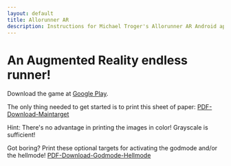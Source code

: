 ```yaml
---
layout: default
title: Allorunner AR
description: Instructions for Michael Troger's Allorunner AR Android app.
---
```

# An Augmented Reality endless runner!
Download the game at [Google Play](https://play.google.com/store/apps/details?id=com.michaeltroger.allorunnerar).

The only thing needed to get started is to print this sheet of paper: [PDF-Download-Maintarget](/allorunnerar/maintarget.pdf)

Hint: There's no advantage in printing the images in color! Grayscale is sufficient!

Got boring? Print these optional targets for activating the godmode and/or the hellmode! [PDF-Download-Godmode-Hellmode](/allorunnerar/hellmodegodmode.pdf)
